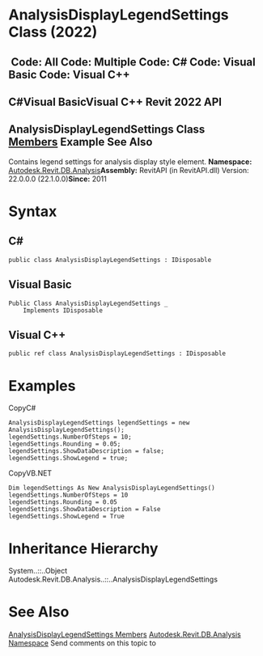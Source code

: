 # AnalysisDisplayLegendSettings Class (2022)

﻿
 Code: All Code: Multiple Code: C# Code: Visual Basic Code: Visual C++   
---  
C#Visual BasicVisual C++
Revit 2022 API  
---  
AnalysisDisplayLegendSettings Class  
[Members](c1b815c3-46f6-5d09-b09c-e28a183d8a01.md "AnalysisDisplayLegendSettings Members") Example See Also  
---  
Contains legend settings for analysis display style element. 
**Namespace:** [Autodesk.Revit.DB.Analysis](958e2e12-587d-f188-5d7b-f13d7dbfdf48.md "Autodesk.Revit.DB.Analysis Namespace")**Assembly:** RevitAPI (in RevitAPI.dll) Version: 22.0.0.0 (22.1.0.0)**Since:** 2011 
# Syntax
C#  
---  
```text
public class AnalysisDisplayLegendSettings : IDisposable
```
  
Visual Basic  
---  
```text
Public Class AnalysisDisplayLegendSettings _
	Implements IDisposable
```
  
Visual C++  
---  
```text
public ref class AnalysisDisplayLegendSettings : IDisposable
```
  
# Examples
CopyC#
```text
AnalysisDisplayLegendSettings legendSettings = new AnalysisDisplayLegendSettings();
legendSettings.NumberOfSteps = 10;
legendSettings.Rounding = 0.05;
legendSettings.ShowDataDescription = false;
legendSettings.ShowLegend = true;
```

CopyVB.NET
```text
Dim legendSettings As New AnalysisDisplayLegendSettings()
legendSettings.NumberOfSteps = 10
legendSettings.Rounding = 0.05
legendSettings.ShowDataDescription = False
legendSettings.ShowLegend = True
```

# Inheritance Hierarchy
System..::..Object Autodesk.Revit.DB.Analysis..::..AnalysisDisplayLegendSettings
# See Also
[AnalysisDisplayLegendSettings Members](c1b815c3-46f6-5d09-b09c-e28a183d8a01.md "AnalysisDisplayLegendSettings Members")
[Autodesk.Revit.DB.Analysis Namespace](958e2e12-587d-f188-5d7b-f13d7dbfdf48.md "Autodesk.Revit.DB.Analysis Namespace")
Send comments on this topic to 
